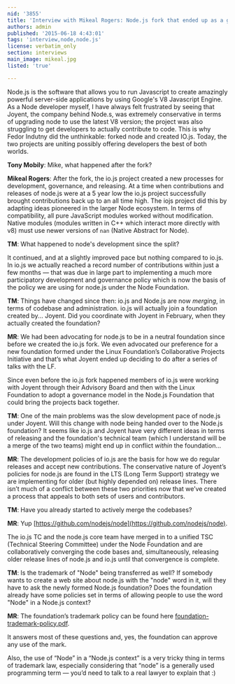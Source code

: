 ```yaml
---
nid: '3855'
title: 'Interview with Mikeal Rogers: Node.js fork that ended up as a giant, unifying step forward'
authors: admin
published: '2015-06-18 4:43:01'
tags: 'interview,node,node.js'
license: verbatim_only
section: interviews
main_image: mikeal.jpg
listed: 'true'

---
```

Node.js is the software that allows you to run Javascript to create amazingly powerful server-side applications by using Google's V8 Javascript Engine. As a Node developer myself, I have always felt frustrated by seeing that Joyent, the company behind Node.s, was extremely conservative in terms of upgrading node to use the latest V8 version; the project was also struggling to get developers to actually contribute to code. This is why Fedor Indutny did the unthinkable: forked node and created IO.js. Today, the two projects are uniting possibly offering developers the best of both worlds.

<!--break-->

**Tony Mobily**: Mike, what happened after the fork?

**Mikeal Rogers**: After the fork, the io.js project created a new processes for development, governance, and releasing. At a time when contributions and releases of node.js were at a 5 year low the io.js project successfully brought contributions back up to an all time high. The iojs project did this by adapting ideas pioneered in the larger Node ecosystem. In terms of compatibility, all pure JavaScript modules worked without modification. Native modules (modules written in C++ which interact more directly with v8) must use newer versions of `nan` (Native Abstract for Node).

**TM**: What happened to node's development since the split?

It continued, and at a slightly improved pace but nothing compared to io.js. In io.js we actually reached a record number of contributions within just a few months — that was due in large part to implementing a much more participatory development and governance policy which is now the basis of the policy we are using for node.js under the Node Foundation.

**TM**: Things have changed since then: io.js and Node.js are now _merging_, in terms of codebase and administration. io.js will actually join a foundation created by... Joyent. Did you coordinate with Joyent in February, when they actually created the foundation?

**MR**: We had been advocating for node.js to be in a neutral foundation since before we created the io.js fork. We even advocated our preference for a new foundation formed under the Linux Foundation’s Collaborative Projects Initiative and that’s what Joyent ended up deciding to do after a series of talks with the LF.

Since even before the io.js fork happened members of io.js were working with Joyent through their Advisory Board and then with the Linux Foundation to adopt a governance model in the Node.js Foundation that could bring the projects back together.

**TM**: One of the main problems was the slow development pace of node.js under Joyent. Will this change with node being handed over to the Node.js foundation? It seems like io.js and Joyent have very different ideas in terms of releasing and the foundation's technical team (which I understand will be a merge of the two teams) might end up in conflict _within_ the foundation…

**MR**: The development policies of io.js are the basis for how we do regular releases and accept new contributions. The conservative nature of Joyent’s policies for node.js are found in the LTS (Long Term Support) strategy we are implementing for older (but highly depended on) release lines. There isn’t much of a conflict between these two priorities now that we’ve created a process that appeals to both sets of users and contributors.

**TM**: Have you already started to actively merge the codebases?

**MR**: Yup [https://github.com/nodejs/node](https://github.com/nodejs/node).

The io.js TC and the node.js core team have merged in to a unified TSC (Technical Steering Committee) under the Node Foundation and are collaboratively converging the code bases and, simultaneously, releasing older release lines of node.js and io.js until that convergence is complete.

**TM**: Is the trademark of "Node" being transferred as well? If somebody wants to create a web site about node.js with the "node" word in it, will they have to ask the newly formed Node.js foundation? Does the foundation already have some policies set in terms of allowing people to use the word "Node" in a Node.js context?

**MR**: The foundation’s trademark policy can be found here [foundation-trademark-policy.pdf](https://nodejs.org/images/foundation-trademark-policy.pdf).

It answers most of these questions and, yes, the foundation can approve any use of the mark.

Also, the use of “Node” in a “Node.js context” is a very tricky thing in terms of trademark law, especially considering that “node” is a generally used programming term — you’d need to talk to a real lawyer to explain that :)
